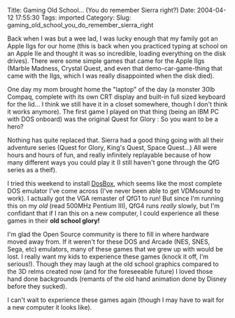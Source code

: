 Title: Gaming Old School... (You do remember Sierra right?)
Date: 2004-04-12 17:55:30
Tags: imported
Category: 
Slug: gaming_old_school_you_do_remember_sierra_right

Back when I was but a wee lad, I was lucky enough that my family got an Apple IIgs for our home (this is back when you practiced typing at school on an Apple IIe and thought it was so incredible, loading everything on the disk drives).  There were some simple games that came for the Apple IIgs (Marble Madness, Crystal Quest, and even that demo-car-game-thing that came with the IIgs, which I was really disappointed when the disk died).

One day my mom brought home the "laptop" of the day (a monster 30lb Compaq, complete with its own CRT display and built-in full sized keyboard for the lid...  I think we still have it in a closet somewhere, though I don't think it works anymore).  The first game I played on that thing (being an IBM PC with DOS onboard) was the original Quest for Glory : So you want to be a hero?

Nothing has quite replaced that.  Sierra had a good thing going with all their adventure series (Quest for Glory, King's Quest, Space Quest...)  All were hours and hours of fun, and really infinitely replayable because of how many different ways you could play it (I still haven't gone through the QfG series as a theif).

I tried this weekend to install <a href="http://dosbox.sourceforge.net">DosBox</a>, which seems like the most complete DOS emulator I've come across (I've never been able to get VDMsound to work).  I actually got the VGA remaster of QfG1 to run!  But since I'm running this on my <em>old</em> (read 500MHz Pentium III), QfG4 runs <em>really</em> slowly, but I'm confidant that if I ran this on a new computer, I could experience all these games in their <strong>old school glory!</strong>

I'm glad the Open Source community is there to fill in where hardware moved away from.  If it weren't for these DOS and Arcade (NES, SNES, Sega, etc) emulators, many of these games that we grew up with would be lost.  I really want my kids to experience these games (knock it off, I'm serious!).  Though they may laugh at the old school graphics compared to the 3D relms created now (and for the foreseeable future) I loved those hand done backgrounds (remants of the old hand animation done by Disney before they sucked).

I can't wait to experience these games again (though I may have to wait for a new computer it looks like).
